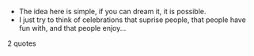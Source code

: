  - The idea here is simple, if you can dream it, it is possible.
 - I just try to think of celebrations that suprise people, that people have fun with, and that people enjoy...

2 quotes